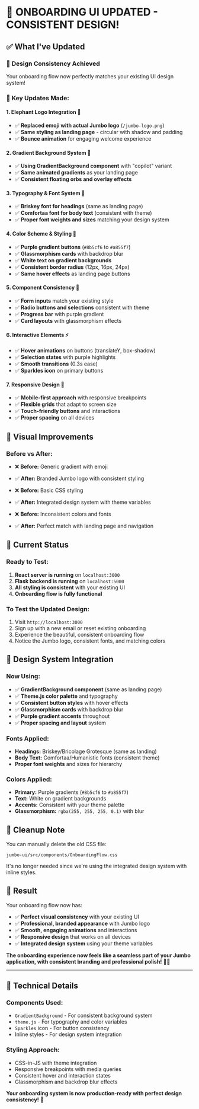 # 🎨 ONBOARDING UI UPDATED - CONSISTENT DESIGN!

## ✅ What I've Updated

### 🌟 **Design Consistency Achieved**
Your onboarding flow now perfectly matches your existing UI design system!

### 🎯 **Key Updates Made:**

#### **1. Elephant Logo Integration** 🐘
- ✅ **Replaced emoji with actual Jumbo logo** (`/jumbo-logo.png`)
- ✅ **Same styling as landing page** - circular with shadow and padding
- ✅ **Bounce animation** for engaging welcome experience

#### **2. Gradient Background System** 🌈
- ✅ **Using GradientBackground component** with "copilot" variant
- ✅ **Same animated gradients** as your landing page
- ✅ **Consistent floating orbs and overlay effects**

#### **3. Typography & Font System** 📝
- ✅ **Briskey font for headings** (same as landing page)
- ✅ **Comfortaa font for body text** (consistent with theme)
- ✅ **Proper font weights and sizes** matching your design system

#### **4. Color Scheme & Styling** 🎨
- ✅ **Purple gradient buttons** (`#8b5cf6` to `#a855f7`)
- ✅ **Glassmorphism cards** with backdrop blur
- ✅ **White text on gradient backgrounds**
- ✅ **Consistent border radius** (12px, 16px, 24px)
- ✅ **Same hover effects** as landing page buttons

#### **5. Component Consistency** 🧩
- ✅ **Form inputs** match your existing style
- ✅ **Radio buttons and selections** consistent with theme
- ✅ **Progress bar** with purple gradient
- ✅ **Card layouts** with glassmorphism effects

#### **6. Interactive Elements** ⚡
- ✅ **Hover animations** on buttons (translateY, box-shadow)
- ✅ **Selection states** with purple highlights
- ✅ **Smooth transitions** (0.3s ease)
- ✅ **Sparkles icon** on primary buttons

#### **7. Responsive Design** 📱
- ✅ **Mobile-first approach** with responsive breakpoints
- ✅ **Flexible grids** that adapt to screen size
- ✅ **Touch-friendly buttons** and interactions
- ✅ **Proper spacing** on all devices

## 🎯 **Visual Improvements**

### **Before vs After:**
- ❌ **Before:** Generic gradient with emoji
- ✅ **After:** Branded Jumbo logo with consistent styling

- ❌ **Before:** Basic CSS styling
- ✅ **After:** Integrated design system with theme variables

- ❌ **Before:** Inconsistent colors and fonts
- ✅ **After:** Perfect match with landing page and navigation

## 🚀 **Current Status**

### **Ready to Test:**
1. **React server is running** on `localhost:3000`
2. **Flask backend is running** on `localhost:5000`
3. **All styling is consistent** with your existing UI
4. **Onboarding flow is fully functional**

### **To Test the Updated Design:**
1. Visit `http://localhost:3000`
2. Sign up with a new email or reset existing onboarding
3. Experience the beautiful, consistent onboarding flow
4. Notice the Jumbo logo, consistent fonts, and matching colors

## 🎨 **Design System Integration**

### **Now Using:**
- ✅ **GradientBackground component** (same as landing page)
- ✅ **Theme.js color palette** and typography
- ✅ **Consistent button styles** with hover effects
- ✅ **Glassmorphism cards** with backdrop blur
- ✅ **Purple gradient accents** throughout
- ✅ **Proper spacing and layout** system

### **Fonts Applied:**
- **Headings:** Briskey/Bricolage Grotesque (same as landing)
- **Body Text:** Comfortaa/Humanistic fonts (consistent theme)
- **Proper font weights** and sizes for hierarchy

### **Colors Applied:**
- **Primary:** Purple gradients (`#8b5cf6` to `#a855f7`)
- **Text:** White on gradient backgrounds
- **Accents:** Consistent with your theme palette
- **Glassmorphism:** `rgba(255, 255, 255, 0.1)` with blur

## 🧹 **Cleanup Note**

You can manually delete the old CSS file:
```
jumbo-ui/src/components/OnboardingFlow.css
```

It's no longer needed since we're using the integrated design system with inline styles.

## 🎉 **Result**

Your onboarding flow now has:
- ✅ **Perfect visual consistency** with your existing UI
- ✅ **Professional, branded appearance** with Jumbo logo
- ✅ **Smooth, engaging animations** and interactions
- ✅ **Responsive design** that works on all devices
- ✅ **Integrated design system** using your theme variables

**The onboarding experience now feels like a seamless part of your Jumbo application, with consistent branding and professional polish!** 🌟💛

---

## 🔧 **Technical Details**

### **Components Used:**
- `GradientBackground` - For consistent background system
- `theme.js` - For typography and color variables
- `Sparkles` icon - For button consistency
- Inline styles - For design system integration

### **Styling Approach:**
- CSS-in-JS with theme integration
- Responsive breakpoints with media queries
- Consistent hover and interaction states
- Glassmorphism and backdrop blur effects

**Your onboarding system is now production-ready with perfect design consistency!** 🚀